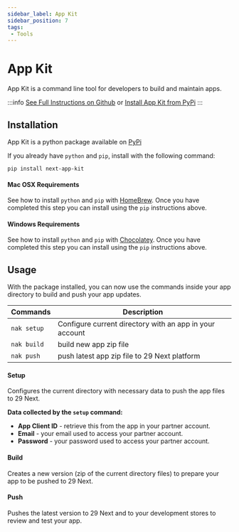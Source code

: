 ```yaml
---
sidebar_label: App Kit
sidebar_position: 7
tags:
 - Tools
---
```

# App Kit

App Kit is a command line tool for developers to build and maintain apps.

:::info
[See Full Instructions on Github](https://github.com/29next/app-kit) or [Install App Kit from PyPi](https://pypi.org/project/next-app-kit/)
:::

## Installation

App Kit is a python package available on [PyPi](https://pypi.org/project/next-app-kit/)

If you already have `python` and `pip`, install with the following command:

```
pip install next-app-kit
```

#### Mac OSX Requirements
See how to install `python` and `pip` with [HomeBrew](https://docs.brew.sh/Homebrew-and-Python#python-3x). Once you have completed this step you can install using the `pip` instructions above.

#### Windows Requirements
See how to install `python` and `pip` with [Chocolatey](https://python-docs.readthedocs.io/en/latest/starting/install3/win.html). Once you have completed this step you can install using the `pip` instructions above.

## Usage
With the package installed, you can now use the commands inside your app directory to build and push your app updates.


| Commands | Description |
|-----|-----|
|`nak setup` | Configure current directory with an app in your account |
|`nak build` | build new app zip file |
|`nak push` | push latest app zip file to 29 Next platform |


#### Setup
Configures the current directory with necessary data to push the app files to 29 Next.

**Data collected by the `setup` command:**

- **App Client ID** - retrieve this from the app in your partner account.
- **Email** - your email used to access your partner account.
- **Password** - your password used to access your partner account.

#### Build
Creates a new version (zip of the current directory files) to prepare your app to be pushed to 29 Next.

#### Push
Pushes the latest version to 29 Next and to your development stores to review and test your app.
